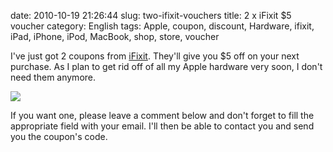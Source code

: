 date: 2010-10-19 21:26:44
slug: two-ifixit-vouchers
title: 2 x iFixit $5 voucher
category: English
tags: Apple, coupon, discount, Hardware, ifixit, iPad, iPhone, iPod, MacBook, shop, store, voucher

I've just got 2 coupons from [iFixit](http://www.ifixit.com/Parts-Store). They'll give you $5 off on your next purchase. As I plan to get rid off of all my Apple hardware very soon, I don't need them anymore.

![](/static/uploads/2010/10/ifixit-voucher.jpg)

If you want one, please leave a comment below and don't forget to fill the appropriate field with your email. I'll then be able to contact you and send you the coupon's code.

